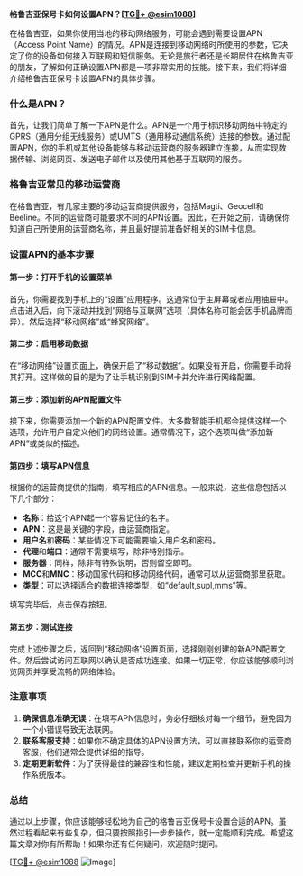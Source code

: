 **格鲁吉亚保号卡如何设置APN？[[TG💪+ @esim1088](https://t.me/s/esim1088)]**

在格鲁吉亚，如果你使用当地的移动网络服务，可能会遇到需要设置APN（Access Point Name）的情况。APN是连接到移动网络时所使用的参数，它决定了你的设备如何接入互联网和短信服务。无论是旅行者还是长期居住在格鲁吉亚的朋友，了解如何正确设置APN都是一项非常实用的技能。接下来，我们将详细介绍格鲁吉亚保号卡设置APN的具体步骤。

### 什么是APN？

首先，让我们简单了解一下APN是什么。APN是一个用于标识移动网络中特定的GPRS（通用分组无线服务）或UMTS（通用移动通信系统）连接的参数。通过配置APN，你的手机或其他设备能够与移动运营商的服务器建立连接，从而实现数据传输、浏览网页、发送电子邮件以及使用其他基于互联网的服务。

### 格鲁吉亚常见的移动运营商

在格鲁吉亚，有几家主要的移动运营商提供服务，包括Magti、Geocell和Beeline。不同的运营商可能要求不同的APN设置。因此，在开始之前，请确保你知道自己所使用的运营商名称，并且最好提前准备好相关的SIM卡信息。

### 设置APN的基本步骤

#### 第一步：打开手机的设置菜单

首先，你需要找到手机上的“设置”应用程序。这通常位于主屏幕或者应用抽屉中。点击进入后，向下滚动并找到“网络与互联网”选项（具体名称可能会因手机品牌而异）。然后选择“移动网络”或“蜂窝网络”。

#### 第二步：启用移动数据

在“移动网络”设置页面上，确保开启了“移动数据”。如果没有开启，你需要手动将其打开。这样做的目的是为了让手机识别到SIM卡并允许进行网络配置。

#### 第三步：添加新的APN配置文件

接下来，你需要添加一个新的APN配置文件。大多数智能手机都会提供这样一个选项，允许用户自定义他们的网络设置。通常情况下，这个选项叫做“添加新APN”或类似的描述。

#### 第四步：填写APN信息

根据你的运营商提供的指南，填写相应的APN信息。一般来说，这些信息包括以下几个部分：

- **名称**：给这个APN起一个容易记住的名字。
- **APN**：这是最关键的字段，由运营商指定。
- **用户名**和**密码**：某些情况下可能需要输入用户名和密码。
- **代理**和**端口**：通常不需要填写，除非特别指示。
- **服务器**：同样，除非有特殊说明，否则留空即可。
- **MCC**和**MNC**：移动国家代码和移动网络代码，通常可以从运营商那里获取。
- **类型**：可以选择适合的数据连接类型，如“default,supl,mms”等。

填写完毕后，点击保存按钮。

#### 第五步：测试连接

完成上述步骤之后，返回到“移动网络”设置页面，选择刚刚创建的新APN配置文件。然后尝试访问互联网以确认是否成功连接。如果一切正常，你应该能够顺利浏览网页并享受流畅的网络体验。

### 注意事项

1. **确保信息准确无误**：在填写APN信息时，务必仔细核对每一个细节，避免因为一个小错误导致无法联网。
2. **联系客服支持**：如果你不确定具体的APN设置方法，可以直接联系你的运营商客服，他们通常会提供详细的指导。
3. **定期更新软件**：为了获得最佳的兼容性和性能，建议定期检查并更新手机的操作系统版本。

### 总结

通过以上步骤，你应该能够轻松地为自己的格鲁吉亚保号卡设置合适的APN。虽然过程看起来有些复杂，但只要按照指引一步步操作，就一定能顺利完成。希望这篇文章对你有所帮助！如果你还有任何疑问，欢迎随时提问。

[[TG💪+ @esim1088](https://t.me/s/esim1088) ![Image](https://i.postimg.cc/4NQfJmqS/Snipaste-2025-05-13-00-14-12.png)]